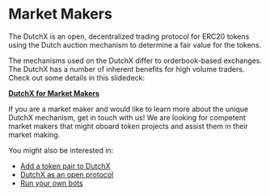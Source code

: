 # Market Makers
The DutchX is an open, decentralized trading protocol for ERC20 tokens using
the Dutch auction mechanism to determine a fair value for the tokens.

The mechanisms used on the DutchX differ to orderbook-based exchanges. 
The DutchX has a number of inherent benefits for high volume traders. Check out some details in this slidedeck:

<a href="_static/docs/DutchX_Market_Makers.pdf" download>**DutchX for Market Makers**</a>

If you are a market maker and would like to learn more about the unique DutchX mechanism, get in touch with us! We are looking for competent market makers that might oboard token projects and assist them in their market making.

You might also be interested in:
  * [Add a token pair to DutchX](./add-token-pair.html)
  * [DutchX as an open protocol](./dutchx-as-an-open-platform.html)
  * [Run your own bots](./run-your-own-bots.html)
